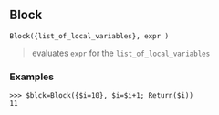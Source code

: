 ## Block

``` 
Block({list_of_local_variables}, expr )
``` 

> evaluates `expr` for the `list_of_local_variables`

### Examples
``` 
>>> $blck=Block({$i=10}, $i=$i+1; Return($i))
11
``` 
